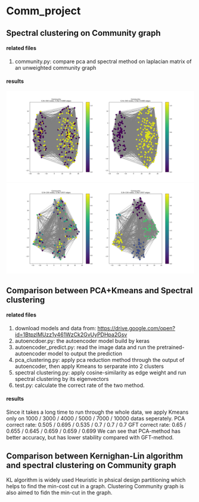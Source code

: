 # Comm_project

## Spectral clustering on Community graph
#### related files
1. community.py: compare pca and spectral method on laplacian matrix of an unweighted community graph
#### results
<img src = 'https://github.com/linkingmon/Comm_project/blob/master/figure/Figure_1.png'><img src = 'https://github.com/linkingmon/Comm_project/blob/master/figure/Figure_2.png'>

## Comparison between PCA+Kmeans and Spectral clustering
#### related files
1. download models and data from: https://drive.google.com/open?id=1BtpzlMUzz1y461WzCk2GvUyPDHpa2Gsv
2. autoencdoer.py: the autoencoder model build by keras
3. autoencoder_predict.py: read the image data and run the pretrained-autoencoder model to output the prediction
4. pca_clustering.py: apply pca reduction method through the output of autoencoder, then apply Kmeans to serparate into 2 clusters
5. spectral clustering.py: apply cosine-similarity as edge weight and run spectral clustering by its eigenvectors
6. test.py: calculate the correct rate of the two method.

#### results
Since it takes a long time to run through the whole data, we apply Kmeans only on 1000 / 3000 / 4000 / 5000 / 7000 / 10000 datas seperately.
PCA correct rate: 0.505 / 0.695 / 0.535 / 0.7 / 0.7 / 0.7
GFT correct rate: 0.65 / 0.655 / 0.645 / 0.659 / 0.659 / 0.699
We can see that PCA-method has better accuracy, but has lower stability compared with GFT-method.

## Comparison between Kernighan-Lin algorithm and spectral clustering on Community graph
KL algorithm is widely used Heuristic in phsical design partitioning which helps to find the min-cost cut in a graph.
Clustering Community graph is also aimed to fidn the min-cut in the graph.